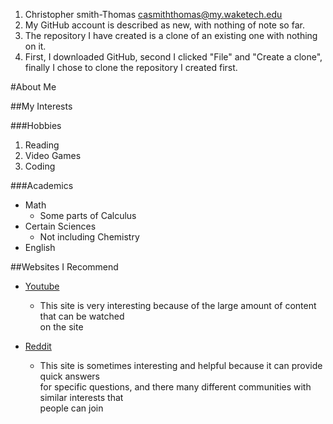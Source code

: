 1. Christopher smith-Thomas casmiththomas@my.waketech.edu
2. My GitHub account is described as new, with nothing of note so far.
3. The repository I have created is a clone of an existing one with nothing on it.
4. First, I downloaded GitHub, second I clicked "File" and "Create a clone", finally I chose to clone the repository I created first.


#About Me

##My Interests

###Hobbies  
1. Reading   
2. Video Games   
3. Coding

###Academics  
* Math  
  * Some parts of Calculus
* Certain Sciences  
  * Not including Chemistry
* English
 
##Websites I Recommend  

* [Youtube](www.youtube.com)   
  * This site is very interesting because of the large amount of content that can be watched  
on the site  
 
* [Reddit](www.reddit.com)  
  * This site is sometimes interesting and helpful because it can provide quick answers    
for specific questions, and there many different communities with similar interests that  
people can join